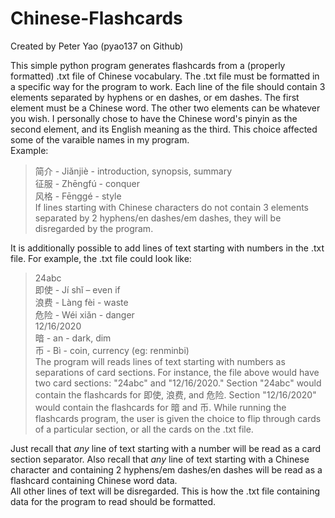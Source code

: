 # Chinese-Flashcards
Created by Peter Yao (pyao137 on Github)

This simple python program generates flashcards from a (properly formatted) .txt file of Chinese vocabulary.
The .txt file must be formatted in a specific way for the program to work. Each line of the file should contain 3 elements separated by hyphens or en dashes, or em dashes.
The first element must be a Chinese word. The other two elements can be whatever you wish. 
I personally chose to have the Chinese word's pinyin as the second element, and its English meaning as the third. This choice affected some of the varaible names in my program.
<br>Example: <br>
  >简介 - Jiǎnjiè - introduction, synopsis, summary <br>
  >征服 - Zhēngfú - conquer <br>
  >风格 - Fēnggé - style <br>
If lines starting with Chinese characters do not contain 3 elements separated by 2 hyphens/en dashes/em dashes, they will be disregarded by the program. <br>

It is additionally possible to add lines of text starting with numbers in the .txt file. For example, the .txt file could look like: <br>
  >24abc <br>
  >即使 - Jí shǐ – even if <br>
  >浪费 - Làng fèi - waste <br>
  >危险 - Wéi xiǎn - danger <br>
  >12/16/2020 <br>
  >暗 - an - dark, dim <br>
  >币 - Bì - coin, currency (eg: renminbi) <br>
The program will reads lines of text starting with numbers as separations of card sections. For instance, the file above would have two card sections: "24abc" and "12/16/2020."
Section "24abc" would contain the flashcards for 即使, 浪费, and 危险. Section "12/16/2020" would contain the flashcards for 暗 and 币. 
While running the flashcards program, the user is given the choice to flip through cards of a particular section, or all the cards on the .txt file. <br>

Just recall that *any* line of text starting with a number will be read as a card section separator.
Also recall that *any* line of text starting with a Chinese character and containing 2 hyphens/em dashes/en dashes will be read as a flashcard containing Chinese word data.<br>
All other lines of text will be disregarded. This is how the .txt file containing data for the program to read should be formatted.
